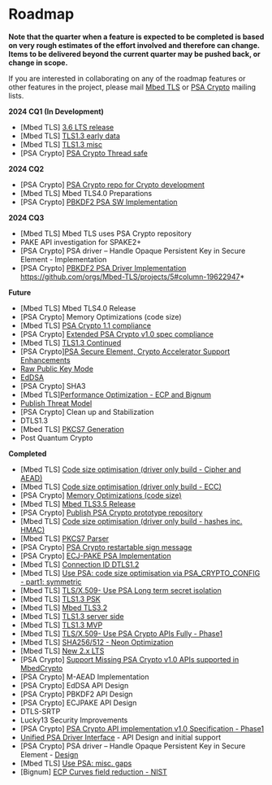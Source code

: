 # Roadmap

**Note that the quarter when a feature is expected to be completed is based on very rough estimates of the effort involved and therefore can change. Items to be delivered beyond the current quarter may be pushed back, or change in scope.**

If you are interested in collaborating on any of the roadmap features or other features in the project, please mail [Mbed TLS](https://lists.trustedfirmware.org/mailman/listinfo/mbed-tls) or [PSA Crypto](https://lists.trustedfirmware.org/mailman/listinfo/psa-crypto) mailing lists.

**2024 CQ1 (In Development)**
* [Mbed TLS] [3.6 LTS release](<https://github.com/orgs/Mbed-TLS/projects/1#column-19402885>)
* [Mbed TLS] [TLS1.3 early data](<https://github.com/orgs/Mbed-TLS/projects/1#column-19656063>) 
* [Mbed TLS] [TLS1.3 misc](<https://github.com/orgs/Mbed-TLS/projects/1#column-19656080>) 
* [PSA Crypto] [PSA Crypto Thread safe](<https://github.com/orgs/Mbed-TLS/projects/1#column-19657300>) 


**2024 CQ2**

* [PSA Crypto] [PSA Crypto repo for Crypto development](https://github.com/orgs/Mbed-TLS/projects/5#column-19622947) 
* [Mbed TLS] Mbed TLS4.0 Preparations  
* [PSA Crypto] [PBKDF2 PSA SW Implementation](https://github.com/orgs/Mbed-TLS/projects/1#column-18986190)

**2024 CQ3**

* [Mbed TLS] Mbed TLS uses PSA Crypto repository
* PAKE API investigation for SPAKE2+ 
* [PSA Crypto] PSA driver – Handle Opaque Persistent Key in Secure Element - Implementation
* [PSA Crypto] [PBKDF2 PSA Driver Implementation](https://github.com/orgs/Mbed-TLS/projects/1#column-18986190)
<https://github.com/orgs/Mbed-TLS/projects/5#column-19622947>* 
  
**Future**
 * [Mbed TLS] Mbed TLS4.0 Release
 * [PSA Crypto] Memory Optimizations (code size)
 * [Mbed TLS] [PSA Crypto 1.1 compliance](https://github.com/orgs/Mbed-TLS/projects/1#column-18732191)
 * [PSA Crypto] [Extended PSA Crypto v1.0 spec compliance](https://github.com/orgs/Mbed-TLS/projects/1#column-17950134)
 * [Mbed TLS] [TLS1.3 Continued](https://github.com/orgs/Mbed-TLS/projects/1#column-17950144)
 * [PSA Crypto][PSA Secure Element, Crypto Accelerator Support Enhancements](https://github.com/orgs/Mbed-TLS/projects/1#column-17950148)
 * [Raw Public Key Mode](https://github.com/ARMmbed/mbedtls/pull/336)
 * [EdDSA](https://github.com/orgs/Mbed-TLS/projects/1#column-17950143)
 * [PSA Crypto] SHA3
 * [Mbed TLS][Performance Optimization - ECP and Bignum](https://github.com/orgs/Mbed-TLS/projects/1#column-17950164)
 * [Publish Threat Model](https://github.com/orgs/ARMmbed/projects/18#column-15836340)​
 * [PSA Crypto] Clean up and Stabilization 
 * DTLS1.3 
 * [Mbed TLS] [PKCS7 Generation](<https://github.com/Mbed-TLS/mbedtls/pull/3970>)
 * Post Quantum Crypto

**Completed**
* [Mbed TLS] [Code size optimisation (driver only build - Cipher and AEAD)](https://github.com/orgs/Mbed-TLS/projects/1#column-19075367)
* [Mbed TLS] [Code size optimisation (driver only build - ECC)](<https://github.com/orgs/Mbed-TLS/projects/1#column-19391691>)
* [PSA Crypto] [Memory Optimizations (code size)](<https://github.com/orgs/Mbed-TLS/projects/1#column-19417159>)
* [Mbed TLS] [Mbed TLS3.5 Release](<https://github.com/orgs/Mbed-TLS/projects/1#column-19402885>)
* [PSA Crypto] [Publish PSA Crypto prototype repository](<https://github.com/orgs/Mbed-TLS/projects/1#column-19564389>)
* [Mbed TLS] [Code size optimisation (driver only build - hashes inc. HMAC)](https://github.com/orgs/Mbed-TLS/projects/1#column-19083975)
* [Mbed TLS] [PKCS7 Parser](https://github.com/orgs/Mbed-TLS/projects/1#column-17950135)
* [PSA Crypto] [PSA Crypto restartable sign message](https://github.com/orgs/Mbed-TLS/projects/1#column-18883250)
* [PSA Crypto] [ECJ-PAKE PSA Implementation](https://github.com/orgs/Mbed-TLS/projects/1#column-18883296) 
* [Mbed TLS] [Connection ID DTLS1.2](https://github.com/Mbed-TLS/mbedtls/pull/6264)
* [Mbed TLS] [Use PSA: code size optimisation via PSA_CRYPTO_CONFIG - part1: symmetric](https://github.com/orgs/Mbed-TLS/projects/1#column-18883163)
* [Mbed TLS] [TLS/X.509​ - Use PSA Long term secret isolation](https://github.com/orgs/Mbed-TLS/projects/1#column-183383222)
* [Mbed TLS] [TLS1.3 PSK](https://github.com/orgs/Mbed-TLS/projects/1#column-17950145)
* [Mbed TLS] [Mbed TLS3.2](https://github.com/orgs/Mbed-TLS/projects/1#column-18338314)
* [Mbed TLS] [TLS1.3 server side](https://github.com/orgs/Mbed-TLS/projects/1#column-17950131)
* [Mbed TLS] [TLS1.3 MVP](https://github.com/orgs/ARMmbed/projects/18#column-15836288)
* [Mbed TLS] [TLS/X.509​ - Use PSA Crypto APIs Fully​ - Phase1](https://github.com/orgs/ARMmbed/projects/18#column-15836318)
* [Mbed TLS] [​SHA256/512 - Neon Optimization](https://github.com/orgs/ARMmbed/projects/18#column-16274498)
* [Mbed TLS] [New 2.x LTS](https://github.com/orgs/ARMmbed/projects/18#column-15836286)
* [PSA Crypto] [Support Missing PSA Crypto v1.0 APIs supported in MbedCrypto](https://github.com/orgs/ARMmbed/projects/18#column-15836299)
* [PSA Crypto]​ M-AEAD Implementation
* [PSA Crypto]​ EdDSA API  Design 
* [PSA Crypto]​ PBKDF2 API  Design 
* [PSA Crypto]​ ECJPAKE API Design  ​
* DTLS-SRTP 
* Lucky13 Security Improvements 
* [PSA Crypto] [PSA Crypto API implementation v1.0 Specification - Phase1](https://github.com/orgs/ARMmbed/projects/18#column-15836285)
* [Unified PSA Driver Interface](https://github.com/orgs/ARMmbed/projects/18#column-15836331) - API Design and initial support
* [PSA Crypto] PSA driver – Handle Opaque Persistent Key in Secure Element - [Design](<https://github.com/Mbed-TLS/mbedtls/blob/development/docs/architecture/psa-storage-resilience.md>) 
* [Mbed TLS] [Use PSA: misc. gaps](https://github.com/orgs/Mbed-TLS/projects/1#column-18337954)
* [Bignum] [ECP Curves field reduction - NIST](https://github.com/orgs/Mbed-TLS/projects/1#column-17950163)







